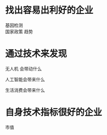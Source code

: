 
# 找出容易出利好的企业  


基因检测  
国家政策 
趋势 


# 通过技术来发现 

无人机 会带动什么 


人工智能会带来什么 

生活消费会带来什么


# 自身技术指标很好的企业  

市值  

